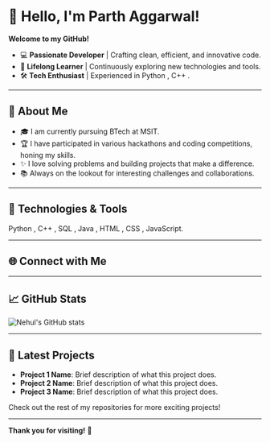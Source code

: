 # 👋 Hello, I'm Parth Aggarwal!

**Welcome to my GitHub!** 

- 💻 **Passionate Developer** | Crafting clean, efficient, and innovative code.
- 🌱 **Lifelong Learner** | Continuously exploring new technologies and tools.
- 🛠 **Tech Enthusiast** | Experienced in Python , C++ .

---

## 🚀 About Me

- 🎓 I am currently pursuing BTech at MSIT.
- 🏆 I have participated in various hackathons and coding competitions, honing my skills.
- ✨ I love solving problems and building projects that make a difference.
- 📚 Always on the lookout for interesting challenges and collaborations.

---

## 🔧 Technologies & Tools

 Python , C++ , SQL , Java , HTML , CSS , JavaScript.

---

## 🌐 Connect with Me



---

## 📈 GitHub Stats

![Nehul's GitHub stats](https://github-readme-stats.vercel.app/api?username=NehulVats&show_icons=true&theme=radical)

---

## 📂 Latest Projects

- **Project 1 Name**: Brief description of what this project does.
- **Project 2 Name**: Brief description of what this project does.
- **Project 3 Name**: Brief description of what this project does.

Check out the rest of my repositories for more exciting projects!

---

**Thank you for visiting!** 🚀
